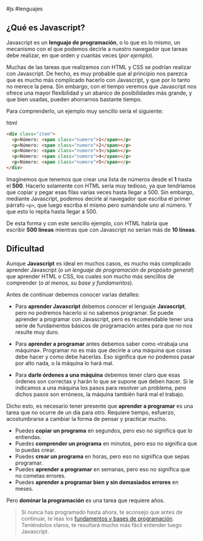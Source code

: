 #js #lenguajes

## ¿Qué es Javascript?
Javascript es un **lenguaje de programación**, o lo que es lo mismo, un mecanismo con el que podemos decirle a nuestro navegador que tareas debe realizar, en que orden y cuantas veces (_por ejemplo_).

Muchas de las tareas que realizamos con HTML y CSS se podrían realizar con Javascript. De hecho, es muy probable que al principio nos parezca que es mucho más complicado hacerlo con Javascript, y que por lo tanto no merece la pena. Sin embargo, con el tiempo veremos que Javascript nos ofrece una mayor flexibilidad y un abanico de posibilidades más grande, y que bien usadas, pueden ahorrarnos bastante tiempo.

Para comprenderlo, un ejemplo muy sencillo sería el siguiente:

html

```html
<div class="item">
  <p>Número: <span class="numero">1</span></p>
  <p>Número: <span class="numero">2</span></p>
  <p>Número: <span class="numero">3</span></p>
  <p>Número: <span class="numero">4</span></p>
  <p>Número: <span class="numero">5</span></p>
</div>
```

Imaginemos que tenemos que crear una lista de números desde el **1** hasta el **500**. Hacerlo solamente con HTML sería muy tedioso, ya que tendríamos que copiar y pegar esas filas varias veces hasta llegar a 500. Sin embargo, mediante Javascript, podemos decirle al navegador que escriba el primer párrafo `<p>`, que luego escriba el mismo pero sumándole uno al número. Y que esto lo repita hasta llegar a 500.

De esta forma y con este sencillo ejemplo, con HTML habría que escribir **500 líneas** mientras que con Javascript no serían más de **10 líneas**.

## Dificultad
Aunque **Javascript** es ideal en muchos casos, es mucho más complicado aprender Javascript (_o un lenguaje de programación de propósito general_) que aprender HTML o CSS, los cuales son mucho más sencillos de comprender (_o al menos, su base y fundamentos_).

Antes de continuar debemos conocer varias detalles:

- Para **aprender Javascript** debemos conocer el lenguaje **Javascript**, pero no podremos hacerlo si no sabemos programar. Se puede aprender a programar con Javascript, pero es recomendable tener una serie de fundamentos básicos de programación antes para que no nos resulte muy duro.
    
- Para **aprender a programar** antes debemos saber como «trabaja una máquina». Programar no es más que decirle a una máquina que cosas debe hacer y como debe hacerlas. Eso significa que no podemos pasar por alto nada, o la máquina lo hará mal.
    
- Para **darle órdenes a una máquina** debemos tener claro que esas órdenes son correctas y harán lo que se supone que deben hacer. Si le indicamos a una máquina los pasos para resolver un problema, pero dichos pasos son erróneos, la máquina también hará mal el trabajo.
    

Dicho esto, es necesario tener presente que **aprender a programar** es una tarea que no ocurre de un día para otro. Requiere tiempo, esfuerzo, acostumbrarse a cambiar la forma de pensar y practicar mucho.

- Puedes **copiar un programa** en segundos, pero eso no significa que lo entiendas.
- Puedes **comprender un programa** en minutos, pero eso no significa que lo puedas crear.
- Puedes **crear un programa** en horas, pero eso no significa que sepas programar.
- Puedes **aprender a programar** en semanas, pero eso no significa que no cometas errores.
- Puedes **aprender a programar bien y sin demasiados errores** en meses.

Pero **dominar la programación** es una tarea que requiere años.

> Si nunca has programado hasta ahora, te aconsejo que antes de continuar, te leas los [fundamentos y bases de programación](https://lenguajejs.com/fundamentos/). Teniéndolos claros, te resultará mucho más fácil entender luego Javascript.